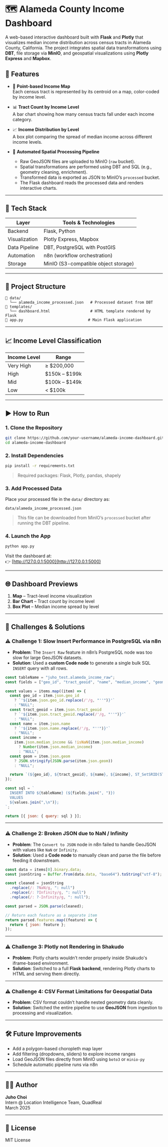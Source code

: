 # 🗺 Alameda County Income Dashboard

A web-based interactive dashboard built with **Flask** and **Plotly** that visualizes median income distribution across census tracts in Alameda County, California. The project integrates spatial data transformations using **DBT**, file storage via **MinIO**, and geospatial visualizations using **Plotly Express** and **Mapbox**.

## 🚀 Features

- 📍 **Point-based Income Map**  
  Each census tract is represented by its centroid on a map, color-coded by income level.

- 📊 **Tract Count by Income Level**  
  A bar chart showing how many census tracts fall under each income category.

- 📈 **Income Distribution by Level**  
  A box plot comparing the spread of median income across different income levels.

- 📁 **Automated Spatial Processing Pipeline**
  - Raw GeoJSON files are uploaded to MinIO (`raw` bucket).
  - Spatial transformations are performed using DBT and SQL (e.g., geometry cleaning, enrichment).
  - Transformed data is exported as JSON to MinIO’s `processed` bucket.
  - The Flask dashboard reads the processed data and renders interactive charts.

---

## 🧱 Tech Stack

| Layer         | Tools & Technologies                 |
| ------------- | ------------------------------------ |
| Backend       | Flask, Python                        |
| Visualization | Plotly Express, Mapbox               |
| Data Pipeline | DBT, PostgreSQL with PostGIS         |
| Automation    | n8n (workflow orchestration)         |
| Storage       | MinIO (S3-compatible object storage) |

---

## 📂 Project Structure

```
📁 data/
  └── alameda_income_processed.json   # Processed dataset from DBT
📁 templates/
  └── dashboard.html                  # HTML template rendered by Flask
📄 app.py                             # Main Flask application
```

---

## 📈 Income Level Classification

| Income Level | Range         |
| ------------ | ------------- |
| Very High    | ≥ $200,000    |
| High         | $150k – $199k |
| Mid          | $100k – $149k |
| Low          | < $100k       |

---

## ▶️ How to Run

### 1. Clone the Repository

```bash
git clone https://github.com/your-username/alameda-income-dashboard.git
cd alameda-income-dashboard
```

### 2. Install Dependencies

```bash
pip install -r requirements.txt
```

> Required packages: Flask, Plotly, pandas, shapely

### 3. Add Processed Data

Place your processed file in the `data/` directory as:

```
data/alameda_income_processed.json
```

> This file can be downloaded from MinIO’s `processed` bucket after running the DBT pipeline.

### 4. Launch the App

```bash
python app.py
```

Visit the dashboard at:  
👉 [http://127.0.0.1:5000](http://127.0.0.1:5000)

---

## 🌐 Dashboard Previews

1. **Map** – Tract-level income visualization
2. **Bar Chart** – Tract count by income level
3. **Box Plot** – Median income spread by level

---

## 🧗 Challenges & Solutions

### ⚠️ Challenge 1: Slow Insert Performance in PostgreSQL via n8n

- **Problem**: The `Insert Raw` feature in n8n’s PostgreSQL node was too slow for large GeoJSON datasets.
- **Solution**: Used a **custom Code node** to generate a single bulk SQL `INSERT` query with all rows.

```javascript
const tableName = "juho_test.alameda_income_raw";
const fields = ["geo_id", "tract_geoid", "name", "median_income", "geom"];

const values = items.map((item) => {
  const geo_id = item.json.geo_id
    ? `'${item.json.geo_id.replace(/'/g, "''")}'`
    : "NULL";
  const tract_geoid = item.json.tract_geoid
    ? `'${item.json.tract_geoid.replace(/'/g, "''")}'`
    : "NULL";
  const name = item.json.name
    ? `'${item.json.name.replace(/'/g, "''")}'`
    : "NULL";
  const income =
    item.json.median_income && !isNaN(item.json.median_income)
      ? Number(item.json.median_income)
      : "NULL";
  const geom = item.json.geom
    ? JSON.stringify(JSON.parse(item.json.geom))
    : "NULL";

  return `(${geo_id}, ${tract_geoid}, ${name}, ${income}, ST_SetSRID(ST_GeomFromGeoJSON('${geom}'), 4326))`;
});

const sql = `
  INSERT INTO ${tableName} (${fields.join(", ")})
  VALUES
  ${values.join(",\n")};
`;

return [{ json: { query: sql } }];
```

---

### ⚠️ Challenge 2: Broken JSON due to NaN / Infinity

- **Problem**: The `Convert to JSON` node in n8n failed to handle GeoJSON with values like `NaN` or `Infinity`.
- **Solution**: Used a **Code node** to manually clean and parse the file before feeding it downstream.

```javascript
const data = items[0].binary.data;
const jsonString = Buffer.from(data.data, "base64").toString("utf-8");

const cleaned = jsonString
  .replace(/: ?NaN/g, ": null")
  .replace(/: ?Infinity/g, ": null")
  .replace(/: ?-Infinity/g, ": null");

const parsed = JSON.parse(cleaned);

// Return each feature as a separate item
return parsed.features.map((feature) => {
  return { json: feature };
});
```

---

### ⚠️ Challenge 3: Plotly not Rendering in Shakudo

- **Problem**: Plotly charts wouldn’t render properly inside Shakudo's iframe-based environment.
- **Solution**: Switched to a full **Flask backend**, rendering Plotly charts to HTML and serving them directly.

---

### ⚠️ Challenge 4: CSV Format Limitations for Geospatial Data

- **Problem**: CSV format couldn’t handle nested geometry data cleanly.
- **Solution**: Switched the entire pipeline to use **GeoJSON** from ingestion to processing and visualization.

---

## 🛠️ Future Improvements

- Add a polygon-based choropleth map layer
- Add filtering (dropdowns, sliders) to explore income ranges
- Load GeoJSON files directly from MinIO using `boto3` or `minio-py`
- Schedule automatic pipeline runs via n8n

---

## 👨‍💻 Author

**Juho Choi**  
Intern @ Location Intelligence Team, QuadReal  
March 2025

---

## 📜 License

MIT License
